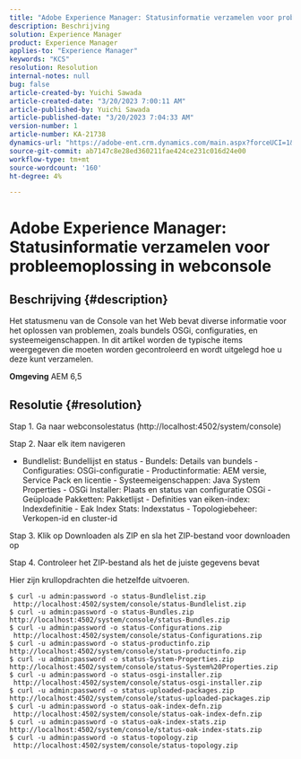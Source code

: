 ```yaml
---
title: "Adobe Experience Manager: Statusinformatie verzamelen voor probleemoplossing in webconsole"
description: Beschrijving
solution: Experience Manager
product: Experience Manager
applies-to: "Experience Manager"
keywords: "KCS"
resolution: Resolution
internal-notes: null
bug: false
article-created-by: Yuichi Sawada
article-created-date: "3/20/2023 7:00:11 AM"
article-published-by: Yuichi Sawada
article-published-date: "3/20/2023 7:04:33 AM"
version-number: 1
article-number: KA-21738
dynamics-url: "https://adobe-ent.crm.dynamics.com/main.aspx?forceUCI=1&pagetype=entityrecord&etn=knowledgearticle&id=9267a6d8-ecc6-ed11-b597-6045bd006b3d"
source-git-commit: ab7147c8e28ed360211fae424ce231c016d24e00
workflow-type: tm+mt
source-wordcount: '160'
ht-degree: 4%

---
```


# Adobe Experience Manager: Statusinformatie verzamelen voor probleemoplossing in webconsole

## Beschrijving {#description}


Het statusmenu van de Console van het Web bevat diverse informatie voor het oplossen van problemen, zoals bundels OSGi, configuraties, en systeemeigenschappen.
In dit artikel worden de typische items weergegeven die moeten worden gecontroleerd en wordt uitgelegd hoe u deze kunt verzamelen.

<b>Omgeving</b>
AEM 6,5


## Resolutie {#resolution}


Stap 1. Ga naar webconsolestatus (http://localhost:4502/system/console)

Stap 2. Naar elk item navigeren

- Bundlelist: Bundellijst en status - Bundels: Details van bundels - Configuraties: OSGi-configuratie - Productinformatie: AEM versie, Service Pack en licentie - Systeemeigenschappen: Java System Properties - OSGi Installer: Plaats en status van configuratie OSGi - Geüploade Pakketten: Pakketlijst - Definities van eiken-index: Indexdefinitie - Eak Index Stats: Indexstatus - Topologiebeheer: Verkopen-id en cluster-id

Stap 3. Klik op Downloaden als ZIP en sla het ZIP-bestand voor downloaden op

Stap 4. Controleer het ZIP-bestand als het de juiste gegevens bevat

Hier zijn krullopdrachten die hetzelfde uitvoeren.


```
$ curl -u admin:password -o status-Bundlelist.zip        http://localhost:4502/system/console/status-Bundlelist.zip
$ curl -u admin:password -o status-Bundles.zip           http://localhost:4502/system/console/status-Bundles.zip
$ curl -u admin:password -o status-Configurations.zip    http://localhost:4502/system/console/status-Configurations.zip
$ curl -u admin:password -o status-productinfo.zip       http://localhost:4502/system/console/status-productinfo.zip
$ curl -u admin:password -o status-System-Properties.zip http://localhost:4502/system/console/status-System%20Properties.zip
$ curl -u admin:password -o status-osgi-installer.zip    http://localhost:4502/system/console/status-osgi-installer.zip
$ curl -u admin:password -o status-uploaded-packages.zip http://localhost:4502/system/console/status-uploaded-packages.zip
$ curl -u admin:password -o status-oak-index-defn.zip    http://localhost:4502/system/console/status-oak-index-defn.zip
$ curl -u admin:password -o status-oak-index-stats.zip   http://localhost:4502/system/console/status-oak-index-stats.zip
$ curl -u admin:password -o status-topology.zip          http://localhost:4502/system/console/status-topology.zip
```



